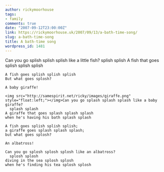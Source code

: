 ```yaml
---
author: rickymoorhouse
tags:
- family
comments: true
date: "2007-09-12T23:00:00Z"
link: https://rickymoorhouse.uk/2007/09/13/a-bath-time-song/
slug: a-bath-time-song
title: A bath-time song
wordpress_id: 1481
---
```


Can you go splish splish splish like a little fish?
      splish splish
    A fish that goes splish splish splish
    
    A fish goes splish splish splish
    But what goes splosh?
    
    A baby giraffe!
    
    <img src="http://samespirit.net/ricky/images/giraffe.png" style="float:left;"></img>Can you go splash splash splash like a baby giraffe?
      splash splash
    A giraffe that goes splash splash splash
    when he's having his bath splash splash
    
    A fish goes splish splish splish;
    a giraffe goes splash splash splash;
    but what goes splosh?
    
    An albatross!
    
    Can you go splosh splosh splosh like an albatross?
      splosh splosh
    diving in the sea splosh splosh
    when he's finding his tea splosh splosh
    
